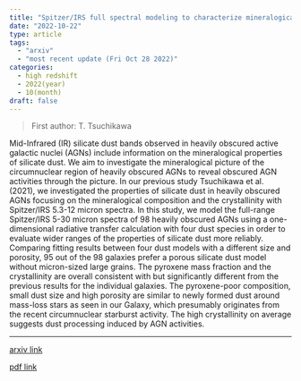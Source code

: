 ```yaml
---
title: "Spitzer/IRS full spectral modeling to characterize mineralogical properties of silicate dust in heavily obscured AGNs"
date: "2022-10-22"
type: article
tags:
  - "arxiv"
  - "most recent update (Fri Oct 28 2022)"
categories:
  - high redshift
  - 2022(year)
  - 10(month)
draft: false
---
```


> First author: T. Tsuchikawa

 Mid-Infrared (IR) silicate dust bands observed in heavily obscured active
galactic nuclei (AGNs) include information on the mineralogical properties of
silicate dust. We aim to investigate the mineralogical picture of the
circumnuclear region of heavily obscured AGNs to reveal obscured AGN activities
through the picture. In our previous study Tsuchikawa et al. (2021), we
investigated the properties of silicate dust in heavily obscured AGNs focusing
on the mineralogical composition and the crystallinity with Spitzer/IRS 5.3-12
micron spectra. In this study, we model the full-range Spitzer/IRS 5-30 micron
spectra of 98 heavily obscured AGNs using a one-dimensional radiative transfer
calculation with four dust species in order to evaluate wider ranges of the
properties of silicate dust more reliably. Comparing fitting results between
four dust models with a different size and porosity, 95 out of the 98 galaxies
prefer a porous silicate dust model without micron-sized large grains. The
pyroxene mass fraction and the crystallinity are overall consistent with but
significantly different from the previous results for the individual galaxies.
The pyroxene-poor composition, small dust size and high porosity are similar to
newly formed dust around mass-loss stars as seen in our Galaxy, which
presumably originates from the recent circumnuclear starburst activity. The
high crystallinity on average suggests dust processing induced by AGN
activities.

---
[arxiv link](http://arxiv.org/abs/2210.12355v1)

[pdf link](http://arxiv.org/pdf/2210.12355v1)